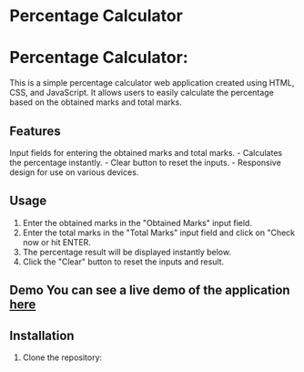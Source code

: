 # Percentage Calculator
 
 # Percentage Calculator:
 This is a simple percentage calculator web application created using HTML, CSS, and JavaScript.
 It allows users to easily calculate the percentage based on the obtained marks and total marks.  
 
 ## Features
 Input fields for entering the obtained marks and total marks. - Calculates the percentage instantly. - Clear button to reset the inputs. - Responsive design for use on various devices.  
 
 ## Usage  
 1.  Enter the obtained marks in the "Obtained Marks" input field.
 2.  Enter the total marks in the "Total Marks" input field and click on "Check now or hit ENTER.
 3.  The percentage result will be displayed instantly below.
 4.  Click the "Clear" button to reset the inputs and result.

## Demo  You can see a live demo of the application [here](https://demo.alihassan.pk/per-cal)   
## Installation  
1. Clone the repository:
